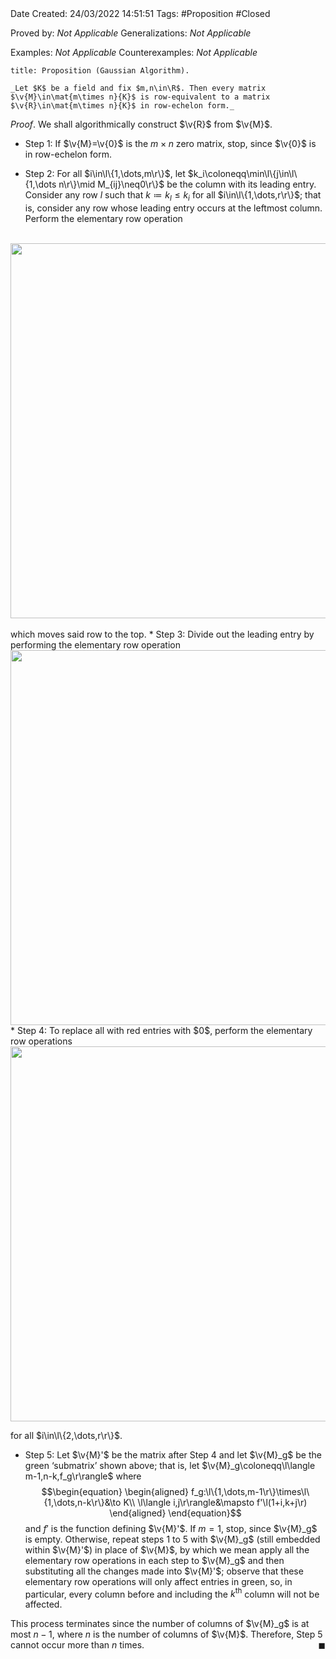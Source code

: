 <br />
<br />

Date Created: 24/03/2022 14:51:51
Tags: #Proposition #Closed 

Proved by: _Not Applicable_
Generalizations: _Not Applicable_

Examples: _Not Applicable_
Counterexamples: _Not Applicable_

``` ad-Proposition
title: Proposition (Gaussian Algorithm).

_Let $K$ be a field and fix $m,n\in\R$. Then every matrix $\v{M}\in\mat{m\times n}{K}$ is row-equivalent to a matrix $\v{R}\in\mat{m\times n}{K}$ in row-echelon form._

```

_Proof_. We shall algorithmically construct $\v{R}$ from $\v{M}$.
* Step 1: If $\v{M}=\v{0}$ is the $m\times n$ zero matrix, stop, since $\v{0}$ is in row-echelon form.

* Step 2: For all $i\in\l\{1,\dots,m\r\}$, let $k_i\coloneqq\min\l\{j\in\l\{1,\dots n\r\}\mid M_{ij}\neq0\r\}$ be the column with its leading entry. Consider any row $l$ such that $k\coloneqq k_l\leq k_i$ for all $i\in\l\{1,\dots,r\r\}$; that is, consider any row whose leading entry occurs at the leftmost column. Perform the elementary row operation
<br>
  <center><img src="https://raw.githubusercontent.com/zhaoshenzhai/MathWiki/master/Images/2022-03-24_185733/image.svg", width=600></center>
<br>
  which moves said row to the top.
* Step 3: Divide out the leading entry by performing the elementary row operation
  <center><img src="https://raw.githubusercontent.com/zhaoshenzhai/MathWiki/master/Images/2022-03-24_201822
/image.svg", width=600></center>
* Step 4: To replace all with red entries with $0$, perform the elementary row operations
  <center><img src="https://raw.githubusercontent.com/zhaoshenzhai/MathWiki/master/Images/2022-03-24_203210/image.svg", width=600></center>

  for all $i\in\l\{2,\dots,r\r\}$.
* Step 5: Let $\v{M}'$ be the matrix after Step 4 and let $\v{M}_g$ be the green $\textrm{`}$submatrix$\textrm{'}$ shown above; that is, let $\v{M}_g\coloneqq\l\langle m-1,n-k,f_g\r\rangle$ where
$$\begin{equation}
    \begin{aligned}
        f_g:\l\{1,\dots,m-1\r\}\times\l\{1,\dots,n-k\r\}&\to K\\
        \l\langle i,j\r\rangle&\mapsto f'\l(1+i,k+j\r)
    \end{aligned}
\end{equation}$$
and $f'$ is the function defining $\v{M}'$. If $m=1$, stop, since $\v{M}_g$ is empty. Otherwise, repeat steps 1 to 5 with $\v{M}_g$ (still embedded within $\v{M}'$) in place of $\v{M}$, by which we mean apply all the elementary row operations in each step to $\v{M}_g$ and then substituting all the changes made into $\v{M}'$; observe that these elementary row operations will only affect entries in green, so, in particular, every column before and including the $k^\textrm{th}$ column will not be affected.

This process terminates since the number of columns of $\v{M}_g$ is at most $n-1$, where $n$ is the number of columns of $\v{M}$. Therefore, Step 5 cannot occur more than $n$ times.<span style="float:right;">$\blacksquare$</span>
